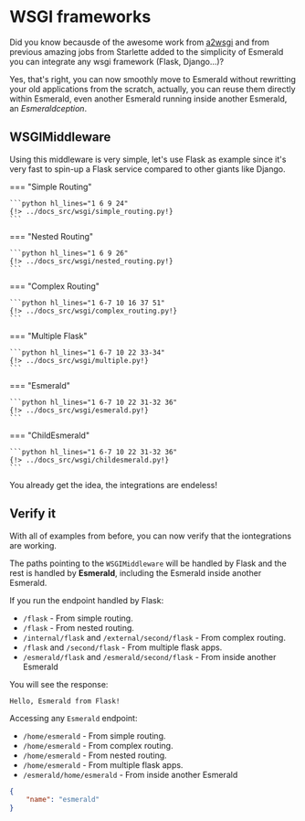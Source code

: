 # WSGI frameworks

Did you know becausde of the awesome work from [a2wsgi](https://github.com/abersheeran/a2wsgi) and from previous
amazing jobs from Starlette added to the simplicity of Esmerald you can integrate any wsgi
framework (Flask, Django...)?

Yes, that's right, you can now smoothly move to Esmerald without rewritting your old applications from the scratch,
actually, you can reuse them directly within Esmerald, even another Esmerald running inside another Esmerald,
an *Esmeraldception*.

## WSGIMiddleware

Using this middleware is very simple, let's use Flask as example since it's very fast to spin-up a Flask service
compared to other giants like Django.

=== "Simple Routing"

    ```python hl_lines="1 6 9 24"
    {!> ../docs_src/wsgi/simple_routing.py!}
    ```

=== "Nested Routing"

    ```python hl_lines="1 6 9 26"
    {!> ../docs_src/wsgi/nested_routing.py!}
    ```

=== "Complex Routing"

    ```python hl_lines="1 6-7 10 16 37 51"
    {!> ../docs_src/wsgi/complex_routing.py!}
    ```

=== "Multiple Flask"

    ```python hl_lines="1 6-7 10 22 33-34"
    {!> ../docs_src/wsgi/multiple.py!}
    ```

=== "Esmerald"

    ```python hl_lines="1 6-7 10 22 31-32 36" 
    {!> ../docs_src/wsgi/esmerald.py!}
    ```

=== "ChildEsmerald"

    ```python hl_lines="1 6-7 10 22 31-32 36" 
    {!> ../docs_src/wsgi/childesmerald.py!}
    ```

You already get the idea, the integrations are endeless!

## Verify it

With all of examples from before, you can now verify that the iontegrations are working.

The paths pointing to the `WSGIMiddleware` will be handled by Flask and the rest is handled by **Esmerald**,
including the Esmerald inside another Esmerald.

If you run the endpoint handled by Flask:

* `/flask` - From simple routing.
* `/flask` - From nested routing.
* `/internal/flask` and `/external/second/flask` - From complex routing.
* `/flask` and `/second/flask` - From multiple flask apps.
* `/esmerald/flask` and `/esmerald/second/flask` - From inside another Esmerald

You will see the response:

```shell
Hello, Esmerald from Flask!
```

Accessing any `Esmerald` endpoint:

* `/home/esmerald` - From simple routing.
* `/home/esmerald` - From complex routing.
* `/home/esmerald` - From nested routing.
* `/home/esmerald` - From multiple flask apps.
* `/esmerald/home/esmerald` - From inside another Esmerald

```json
{
    "name": "esmerald"
}
```
